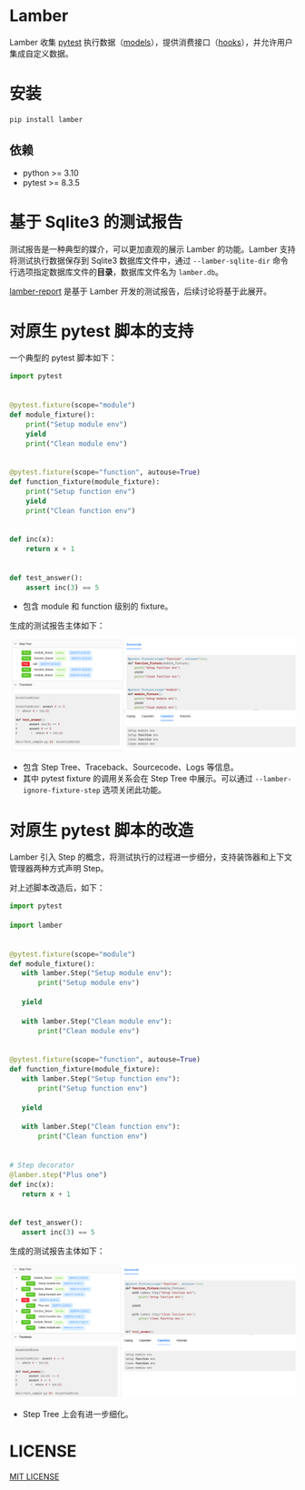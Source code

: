 # Lamber
Lamber 收集 [pytest](https://github.com/pytest-dev/pytest) 执行数据（[models](./src/lamber/models.py)），提供消费接口（[hooks](./src/lamber/hooks.py)），并允许用户集成自定义数据。

# 安装
```bash
pip install lamber
```

## 依赖
* python >= 3.10
* pytest >= 8.3.5

# 基于 Sqlite3 的测试报告
测试报告是一种典型的媒介，可以更加直观的展示 Lamber 的功能。Lamber 支持将测试执行数据保存到 Sqlite3 数据库文件中，通过 `--lamber-sqlite-dir` 命令行选项指定数据库文件的**目录**，数据库文件名为 `lamber.db`。

[lamber-report](https://github.com/luizyao/lamber-report) 是基于 Lamber 开发的测试报告，后续讨论将基于此展开。

# 对原生 pytest 脚本的支持
一个典型的 pytest 脚本如下：

```python
import pytest


@pytest.fixture(scope="module")
def module_fixture():
    print("Setup module env")
    yield
    print("Clean module env")


@pytest.fixture(scope="function", autouse=True)
def function_fixture(module_fixture):
    print("Setup function env")
    yield
    print("Clean function env")


def inc(x):
    return x + 1


def test_answer():
    assert inc(3) == 5
```
* 包含 module 和 function 级别的 fixture。

生成的测试报告主体如下：

![test_sample.png](docs/images/test_sample.png)

 * 包含 Step Tree、Traceback、Sourcecode、Logs 等信息。
 * 其中 pytest fixture 的调用关系会在 Step Tree 中展示。可以通过 `--lamber-ignore-fixture-step` 选项关闭此功能。

 # 对原生 pytest 脚本的改造
 Lamber 引入 Step 的概念，将测试执行的过程进一步细分，支持装饰器和上下文管理器两种方式声明 Step。

 对上述脚本改造后，如下：

 ```python
 import pytest

import lamber


@pytest.fixture(scope="module")
def module_fixture():
    with lamber.Step("Setup module env"):
        print("Setup module env")

    yield

    with lamber.Step("Clean module env"):
        print("Clean module env")


@pytest.fixture(scope="function", autouse=True)
def function_fixture(module_fixture):
    with lamber.Step("Setup function env"):
        print("Setup function env")

    yield

    with lamber.Step("Clean function env"):
        print("Clean function env")


# Step decorator
@lamber.step("Plus one")
def inc(x):
    return x + 1


def test_answer():
    assert inc(3) == 5
 ```

 生成的测试报告主体如下：

 ![test_sample_with_step.png](docs/images/test_sample_with_step.png)

 * Step Tree 上会有进一步细化。

# LICENSE
[MIT LICENSE](./LICENSE.txt)
